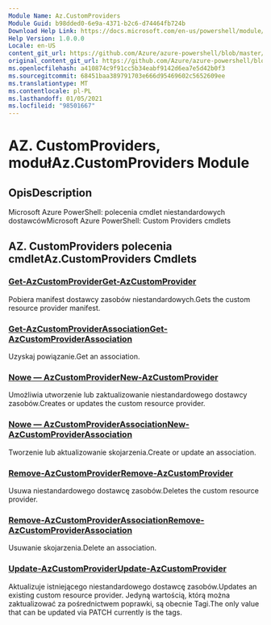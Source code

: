 ```yaml
---
Module Name: Az.CustomProviders
Module Guid: b98dded0-6e9a-4371-b2c6-d74464fb724b
Download Help Link: https://docs.microsoft.com/en-us/powershell/module/az.customproviders
Help Version: 1.0.0.0
Locale: en-US
content_git_url: https://github.com/Azure/azure-powershell/blob/master/src/CustomProviders/help/Az.CustomProviders.md
original_content_git_url: https://github.com/Azure/azure-powershell/blob/master/src/CustomProviders/help/Az.CustomProviders.md
ms.openlocfilehash: a410874c9f91cc5b34eabf9142d6ea7e5d42b0f3
ms.sourcegitcommit: 68451baa389791703e666d95469602c5652609ee
ms.translationtype: MT
ms.contentlocale: pl-PL
ms.lasthandoff: 01/05/2021
ms.locfileid: "98501667"
---
```

# <span data-ttu-id="50035-101">AZ. CustomProviders, moduł</span><span class="sxs-lookup"><span data-stu-id="50035-101">Az.CustomProviders Module</span></span>
## <span data-ttu-id="50035-102">Opis</span><span class="sxs-lookup"><span data-stu-id="50035-102">Description</span></span>
<span data-ttu-id="50035-103">Microsoft Azure PowerShell: polecenia cmdlet niestandardowych dostawców</span><span class="sxs-lookup"><span data-stu-id="50035-103">Microsoft Azure PowerShell: Custom Providers cmdlets</span></span>

## <span data-ttu-id="50035-104">AZ. CustomProviders polecenia cmdlet</span><span class="sxs-lookup"><span data-stu-id="50035-104">Az.CustomProviders Cmdlets</span></span>
### [<span data-ttu-id="50035-105">Get-AzCustomProvider</span><span class="sxs-lookup"><span data-stu-id="50035-105">Get-AzCustomProvider</span></span>](Get-AzCustomProvider.md)
<span data-ttu-id="50035-106">Pobiera manifest dostawcy zasobów niestandardowych.</span><span class="sxs-lookup"><span data-stu-id="50035-106">Gets the custom resource provider manifest.</span></span>

### [<span data-ttu-id="50035-107">Get-AzCustomProviderAssociation</span><span class="sxs-lookup"><span data-stu-id="50035-107">Get-AzCustomProviderAssociation</span></span>](Get-AzCustomProviderAssociation.md)
<span data-ttu-id="50035-108">Uzyskaj powiązanie.</span><span class="sxs-lookup"><span data-stu-id="50035-108">Get an association.</span></span>

### [<span data-ttu-id="50035-109">Nowe — AzCustomProvider</span><span class="sxs-lookup"><span data-stu-id="50035-109">New-AzCustomProvider</span></span>](New-AzCustomProvider.md)
<span data-ttu-id="50035-110">Umożliwia utworzenie lub zaktualizowanie niestandardowego dostawcy zasobów.</span><span class="sxs-lookup"><span data-stu-id="50035-110">Creates or updates the custom resource provider.</span></span>

### [<span data-ttu-id="50035-111">Nowe — AzCustomProviderAssociation</span><span class="sxs-lookup"><span data-stu-id="50035-111">New-AzCustomProviderAssociation</span></span>](New-AzCustomProviderAssociation.md)
<span data-ttu-id="50035-112">Tworzenie lub aktualizowanie skojarzenia.</span><span class="sxs-lookup"><span data-stu-id="50035-112">Create or update an association.</span></span>

### [<span data-ttu-id="50035-113">Remove-AzCustomProvider</span><span class="sxs-lookup"><span data-stu-id="50035-113">Remove-AzCustomProvider</span></span>](Remove-AzCustomProvider.md)
<span data-ttu-id="50035-114">Usuwa niestandardowego dostawcę zasobów.</span><span class="sxs-lookup"><span data-stu-id="50035-114">Deletes the custom resource provider.</span></span>

### [<span data-ttu-id="50035-115">Remove-AzCustomProviderAssociation</span><span class="sxs-lookup"><span data-stu-id="50035-115">Remove-AzCustomProviderAssociation</span></span>](Remove-AzCustomProviderAssociation.md)
<span data-ttu-id="50035-116">Usuwanie skojarzenia.</span><span class="sxs-lookup"><span data-stu-id="50035-116">Delete an association.</span></span>

### [<span data-ttu-id="50035-117">Update-AzCustomProvider</span><span class="sxs-lookup"><span data-stu-id="50035-117">Update-AzCustomProvider</span></span>](Update-AzCustomProvider.md)
<span data-ttu-id="50035-118">Aktualizuje istniejącego niestandardowego dostawcę zasobów.</span><span class="sxs-lookup"><span data-stu-id="50035-118">Updates an existing custom resource provider.</span></span>
<span data-ttu-id="50035-119">Jedyną wartością, którą można zaktualizować za pośrednictwem poprawki, są obecnie Tagi.</span><span class="sxs-lookup"><span data-stu-id="50035-119">The only value that can be updated via PATCH currently is the tags.</span></span>

